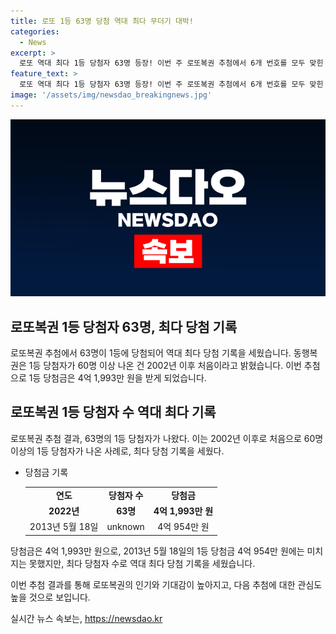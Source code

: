 ```yaml
---
title: 로또 1등 63명 당첨 역대 최다 무더기 대박!
categories:
  - News
excerpt: >
  로또 역대 최다 1등 당첨자 63명 등장! 이번 주 로또복권 추첨에서 6개 번호를 모두 맞힌 1등 당첨자가 63명이라고 밝혀졌다. 이는 2002년 이후 처음으로 60명 이상의 1등 당첨자가 나온 사례로, 당첨금은 4억 1,993만 원이다. 2013년 기록을 깨지는 못했지만, 무더기 1등 당첨으로 큰 관심을 끌고 있다.
feature_text: >
  로또 역대 최다 1등 당첨자 63명 등장! 이번 주 로또복권 추첨에서 6개 번호를 모두 맞힌 1등 당첨자가 63명이라고 밝혀졌다. 이는 2002년 이후 처음으로 60명 이상의 1등 당첨자가 나온 사례로, 당첨금은 4억 1,993만 원이다. 2013년 기록을 깨지는 못했지만, 무더기 1등 당첨으로 큰 관심을 끌고 있다.
image: '/assets/img/newsdao_breakingnews.jpg'
---
```


<p><img src="/assets/img/newsdao_breakingnews.jpg" alt="ontimetimes 속보" /></p>

<h2>로또복권 1등 당첨자 63명, 최다 당첨 기록</h2>

<p data-ke-size="size16">로또복권 추첨에서 63명이 1등에 당첨되어 역대 최다 당첨 기록을 세웠습니다. 동행복권은 1등 당첨자가 60명 이상 나온 건 2002년 이후 처음이라고 밝혔습니다. 이번 추첨으로 1등 당첨금은 4억 1,993만 원을 받게 되었습니다.</p>

<h2 data-ke-size="size26">로또복권 1등 당첨자 수 역대 최다 기록</h2>

<p data-ke-size="size16">로또복권 추첨 결과, 63명의 1등 당첨자가 나왔다. 이는 2002년 이후로 처음으로 60명 이상의 1등 당첨자가 나온 사례로, 최다 당첨 기록을 세웠다.</p>

<ul>
    <li>당첨금 기록</li>
    <table>
        <tr>
            <td style="text-align: center; height: 17px;"><b>연도</b></td>
            <td style="text-align: center; height: 17px;"><b>당첨자 수</b></td>
            <td style="text-align: center; height: 17px;"><b>당첨금</b></td>
        </tr>
        <tr>
            <td style="text-align: center; height: 17px;"><b>2022년</b></td>
            <td style="text-align: center; height: 17px;"><b>63명</b></td>
            <td style="text-align: center; height: 17px;"><b>4억 1,993만 원</b></td>
        </tr>
        <tr>
            <td style="text-align: center; height: 17px;">2013년 5월 18일</td>
            <td style="text-align: center; height: 17px;">unknown</td>
            <td style="text-align: center; height: 17px;">4억 954만 원</td>
        </tr>
    </table>
</ul>

<p data-ke-size="size16">당첨금은 4억 1,993만 원으로, 2013년 5월 18일의 1등 당첨금 4억 954만 원에는 미치지는 못했지만, 최다 당첨자 수로 역대 최다 당첨 기록을 세웠습니다.</p>

<p data-ke-size="size16">이번 추첨 결과를 통해 로또복권의 인기와 기대감이 높아지고, 다음 추첨에 대한 관심도 높을 것으로 보입니다.</p>
실시간 뉴스 속보는, <a href="https://newsdao.kr" rel="dofollow">https://newsdao.kr</a>


